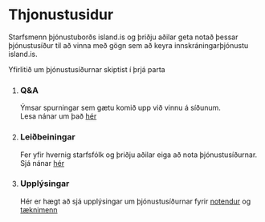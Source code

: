 # Thjonustusidur

Starfsmenn þjónustuborðs island.is og þriðju aðilar geta notað þessar þjónustusíður til að vinna með gögn
sem að keyra innskráningarþjónustu island.is.

Yfirlitið um þjónustusíðurnar skiptist í þrjá parta

1.  ### Q&A

    Ýmsar spurningar sem gætu komið upp við vinnu á síðunum.  
    Lesa nánar um það [hér](q-and-a/README.md)

2.  ### Leiðbeiningar

    Fer yfir hvernig starfsfólk og þriðju aðilar eiga að nota þjónustusíðurnar.  
    Sjá nánar [hér](instructions/README.md)

3.  ### Upplýsingar

    Hér er hægt að sjá upplýsingar um þjónustusíðurnar fyrir [notendur](information/end-users.md) og
    [tæknimenn](information/technicians.md)
